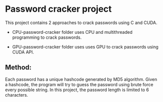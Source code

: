 # Password cracker project  

This project contains 2 approaches to crack passwords using C and CUDA.  

- CPU-password-cracker folder uses CPU and multithreaded programming to crack passwords.  

- GPU-password-cracker folder uses uses GPU to crack passwords using CUDA API. 

## Method:  
Each password has a unique hashcode generated by MD5 algorithm. Given a hashcode, the program will try to guess the password using brute force every possible string. In this project, the password length is limited to 6 characters.
